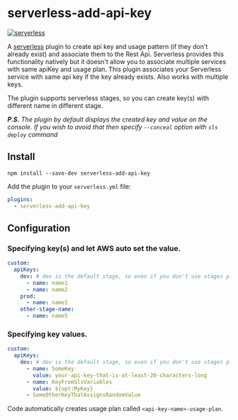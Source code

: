 # serverless-add-api-key
[![serverless](http://public.serverless.com/badges/v3.svg)](http://www.serverless.com)

A [serverless](http://www.serverless.com) plugin to create api key and usage pattern (if they don't already exist) and associate them to the Rest Api.
Serverless provides this functionality natively but it doesn't allow you to associate multiple services with same apiKey and usage plan.
This plugin associates your Serverless service with same api key if the key already exists. Also works with multiple keys.

The plugin supports serverless stages, so you can create key(s) with different name in different stage.

*__P.S.__ The plugin by default displays the created key and value on the console. If you wish to avoid that then specify `--conceal` option with `sls deploy` command*

## Install

`npm install --save-dev serverless-add-api-key`

Add the plugin to your `serverless.yml` file:

```yaml
plugins:
  - serverless-add-api-key
```

## Configuration

### Specifying key(s) and let AWS auto set the value.
```yaml
custom:
  apiKeys:
    dev: # dev is the default stage, so even if you don't use stages please specify the key names under dev
      - name: name1
      - name: name2
    prod:
      - name: name1
    other-stage-name:
      - name: name5

```

### Specifying key values.

```yaml
custom:
  apiKeys:
    dev: # dev is the default stage, so even if you don't use stages please specify the key names and values under dev
      - name: SomeKey
        value: your-api-key-that-is-at-least-20-characters-long
      - name: KeyFromSlsVariables
        value: ${opt:MyKey}
      - SomeOtherKeyThatAssignsRandomValue
```
Code automatically creates usage plan called `<api-key-name>-usage-plan`.
